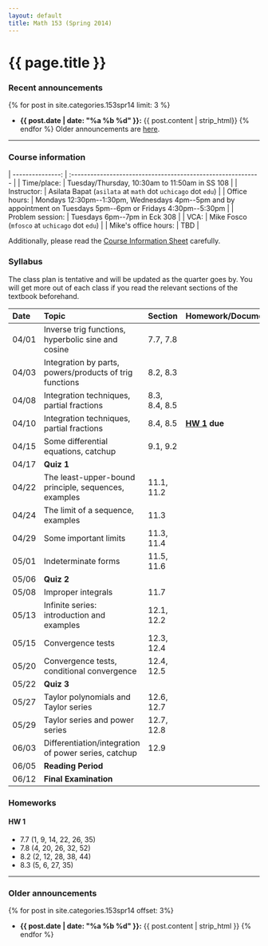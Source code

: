 ```yaml
---
layout: default
title: Math 153 (Spring 2014)
---
```


# {{ page.title }}

### Recent announcements
{% for post in site.categories.153spr14 limit: 3 %}
* **{{ post.date | date: "%a %b %d" }}:** {{ post.content | strip_html}}
{% endfor %}
Older announcements are [here](#older-announcements).

----

### Course information
<div class="infotable">

| ---------------:     | :-----------------------------------------------------------                                                   |
| Time/place:          | Tuesday/Thursday, 10:30am to 11:50am in SS 108                                                                 |
| Instructor:          | Asilata Bapat (`asilata` at `math` dot `uchicago` dot `edu`)                                                   |
| Office hours:        | Mondays 12:30pm--1:30pm, Wednesdays 4pm--5pm and by appointment on Tuesdays 5pm--6pm or Fridays 4:30pm--5:30pm |
| Problem session:     | Tuesdays 6pm--7pm in Eck 308                                                                                   |
| VCA:                 | Mike Fosco (`mfosco` at `uchicago` dot `edu`)                                                                  |
| Mike's office hours: | TBD                                                                                                            |

</div>

Additionally, please read the [Course Information Sheet](courseinformationsheet.pdf) carefully.

### Syllabus
The class plan is tentative and will be updated as the quarter goes by. You will get more out of each class if you read the relevant sections of the textbook beforehand.

<div class="classplan">

| Date  | Topic                                                   | Section       | Homework/Documents    |
| :---  | :---                                                    | :---          | :---                  |
| 04/01 | Inverse trig functions, hyperbolic sine and cosine      | 7.7, 7.8      |                       |
| 04/03 | Integration by parts, powers/products of trig functions | 8.2, 8.3      |                       |
| 04/08 | Integration techniques, partial fractions               | 8.3, 8.4, 8.5 |                       |
| 04/10 | Integration techniques, partial fractions               | 8.4, 8.5      | **[HW 1](#hw-1) due** |
| 04/15 | Some differential equations, catchup                    | 9.1, 9.2      |                       |
| 04/17 | **Quiz 1**                                              |               |                       |
| 04/22 | The least-upper-bound principle, sequences, examples    | 11.1, 11.2    |                       |
| 04/24 | The limit of a sequence, examples                       | 11.3          |                       |
| 04/29 | Some important limits                                   | 11.3, 11.4    |                       |
| 05/01 | Indeterminate forms                                     | 11.5, 11.6    |                       |
| 05/06 | **Quiz 2**                                              |               |                       |
| 05/08 | Improper integrals                                      | 11.7          |                       |
| 05/13 | Infinite series: introduction and examples              | 12.1, 12.2    |                       |
| 05/15 | Convergence tests                                       | 12.3, 12.4    |                       |
| 05/20 | Convergence tests, conditional convergence              | 12.4, 12.5    |                       |
| 05/22 | **Quiz 3**                                              |               |                       |
| 05/27 | Taylor polynomials and Taylor series                    | 12.6, 12.7    |                       |
| 05/29 | Taylor series and power series                          | 12.7, 12.8    |                       |
| 06/03 | Differentiation/integration of power series, catchup    | 12.9          |                       |
| 06/05 | **Reading Period**                                      |               |                       |
| 06/12 | **Final Examination**                                   |               |                       |

</div>

### Homeworks

#### HW 1
* 7.7 (1, 9, 14, 22, 26, 35)
* 7.8 (4, 20, 26, 32, 52)
* 8.2 (2, 12, 28, 38, 44)
* 8.3 (5, 6, 27, 35)

----
### Older announcements
{% for post in site.categories.153spr14 offset: 3%}
* **{{ post.date | date: "%a %b %d" }}:** {{ post.content | strip_html }}
{% endfor %}



